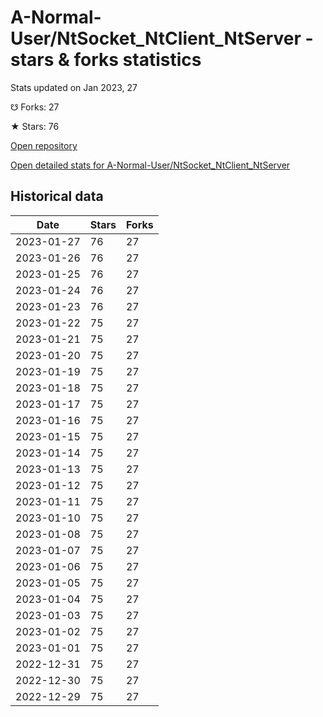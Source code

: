 # A-Normal-User/NtSocket_NtClient_NtServer - stars & forks statistics

Stats updated on Jan 2023, 27

☋ Forks: 27

★ Stars: 76

[Open repository](https://github.com/A-Normal-User/NtSocket_NtClient_NtServer)

[Open detailed stats for A-Normal-User/NtSocket_NtClient_NtServer](https://reviewgithub.com/rep/A-Normal-User/NtSocket_NtClient_NtServer)

## Historical data
| Date | Stars | Forks |
|------|-------|-------|
| 2023-01-27 | 76 | 27 | 
| 2023-01-26 | 76 | 27 | 
| 2023-01-25 | 76 | 27 | 
| 2023-01-24 | 76 | 27 | 
| 2023-01-23 | 76 | 27 | 
| 2023-01-22 | 75 | 27 | 
| 2023-01-21 | 75 | 27 | 
| 2023-01-20 | 75 | 27 | 
| 2023-01-19 | 75 | 27 | 
| 2023-01-18 | 75 | 27 | 
| 2023-01-17 | 75 | 27 | 
| 2023-01-16 | 75 | 27 | 
| 2023-01-15 | 75 | 27 | 
| 2023-01-14 | 75 | 27 | 
| 2023-01-13 | 75 | 27 | 
| 2023-01-12 | 75 | 27 | 
| 2023-01-11 | 75 | 27 | 
| 2023-01-10 | 75 | 27 | 
| 2023-01-08 | 75 | 27 | 
| 2023-01-07 | 75 | 27 | 
| 2023-01-06 | 75 | 27 | 
| 2023-01-05 | 75 | 27 | 
| 2023-01-04 | 75 | 27 | 
| 2023-01-03 | 75 | 27 | 
| 2023-01-02 | 75 | 27 | 
| 2023-01-01 | 75 | 27 | 
| 2022-12-31 | 75 | 27 | 
| 2022-12-30 | 75 | 27 | 
| 2022-12-29 | 75 | 27 | 

